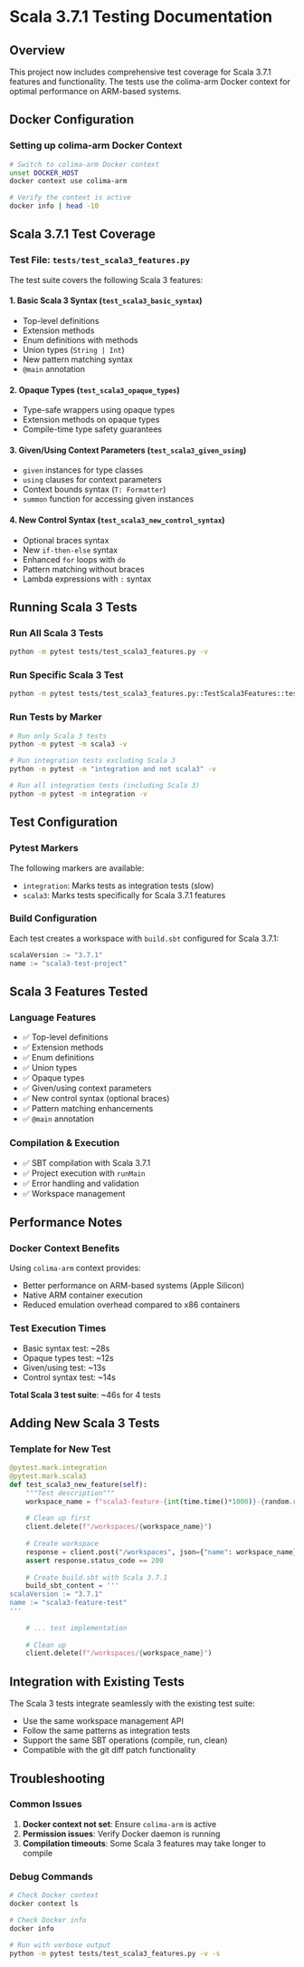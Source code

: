 # Scala 3.7.1 Testing Documentation

## Overview
This project now includes comprehensive test coverage for Scala 3.7.1 features and functionality. The tests use the colima-arm Docker context for optimal performance on ARM-based systems.

## Docker Configuration

### Setting up colima-arm Docker Context
```bash
# Switch to colima-arm Docker context
unset DOCKER_HOST
docker context use colima-arm

# Verify the context is active
docker info | head -10
```

## Scala 3.7.1 Test Coverage

### Test File: `tests/test_scala3_features.py`

The test suite covers the following Scala 3 features:

#### 1. **Basic Scala 3 Syntax** (`test_scala3_basic_syntax`)
- Top-level definitions 
- Extension methods
- Enum definitions with methods
- Union types (`String | Int`)
- New pattern matching syntax
- `@main` annotation

#### 2. **Opaque Types** (`test_scala3_opaque_types`)
- Type-safe wrappers using opaque types
- Extension methods on opaque types
- Compile-time type safety guarantees

#### 3. **Given/Using Context Parameters** (`test_scala3_given_using`)
- `given` instances for type classes
- `using` clauses for context parameters
- Context bounds syntax (`T: Formatter`)
- `summon` function for accessing given instances

#### 4. **New Control Syntax** (`test_scala3_new_control_syntax`)
- Optional braces syntax
- New `if-then-else` syntax
- Enhanced `for` loops with `do`
- Pattern matching without braces
- Lambda expressions with `:` syntax

## Running Scala 3 Tests

### Run All Scala 3 Tests
```bash
python -m pytest tests/test_scala3_features.py -v
```

### Run Specific Scala 3 Test
```bash
python -m pytest tests/test_scala3_features.py::TestScala3Features::test_scala3_basic_syntax -v
```

### Run Tests by Marker
```bash
# Run only Scala 3 tests
python -m pytest -m scala3 -v

# Run integration tests excluding Scala 3
python -m pytest -m "integration and not scala3" -v

# Run all integration tests (including Scala 3)
python -m pytest -m integration -v
```

## Test Configuration

### Pytest Markers
The following markers are available:
- `integration`: Marks tests as integration tests (slow)
- `scala3`: Marks tests specifically for Scala 3.7.1 features

### Build Configuration
Each test creates a workspace with `build.sbt` configured for Scala 3.7.1:

```scala
scalaVersion := "3.7.1"
name := "scala3-test-project"
```

## Scala 3 Features Tested

### Language Features
- ✅ Top-level definitions
- ✅ Extension methods
- ✅ Enum definitions 
- ✅ Union types
- ✅ Opaque types
- ✅ Given/using context parameters
- ✅ New control syntax (optional braces)
- ✅ Pattern matching enhancements
- ✅ `@main` annotation

### Compilation & Execution
- ✅ SBT compilation with Scala 3.7.1
- ✅ Project execution with `runMain`
- ✅ Error handling and validation
- ✅ Workspace management

## Performance Notes

### Docker Context Benefits
Using `colima-arm` context provides:
- Better performance on ARM-based systems (Apple Silicon)
- Native ARM container execution
- Reduced emulation overhead compared to x86 containers

### Test Execution Times
- Basic syntax test: ~28s
- Opaque types test: ~12s  
- Given/using test: ~13s
- Control syntax test: ~14s

**Total Scala 3 test suite**: ~46s for 4 tests

## Adding New Scala 3 Tests

### Template for New Test
```python
@pytest.mark.integration
@pytest.mark.scala3
def test_scala3_new_feature(self):
    """Test description"""
    workspace_name = f"scala3-feature-{int(time.time()*1000)}-{random.randint(1000, 9999)}"
    
    # Clean up first
    client.delete(f"/workspaces/{workspace_name}")
    
    # Create workspace
    response = client.post("/workspaces", json={"name": workspace_name})
    assert response.status_code == 200
    
    # Create build.sbt with Scala 3.7.1
    build_sbt_content = '''
scalaVersion := "3.7.1"
name := "scala3-feature-test"
'''
    
    # ... test implementation
    
    # Clean up
    client.delete(f"/workspaces/{workspace_name}")
```

## Integration with Existing Tests

The Scala 3 tests integrate seamlessly with the existing test suite:
- Use the same workspace management API
- Follow the same patterns as integration tests
- Support the same SBT operations (compile, run, clean)
- Compatible with the git diff patch functionality

## Troubleshooting

### Common Issues
1. **Docker context not set**: Ensure `colima-arm` is active
2. **Permission issues**: Verify Docker daemon is running
3. **Compilation timeouts**: Some Scala 3 features may take longer to compile

### Debug Commands
```bash
# Check Docker context
docker context ls

# Check Docker info
docker info

# Run with verbose output
python -m pytest tests/test_scala3_features.py -v -s
``` 